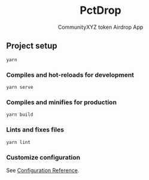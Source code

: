 <h1 align="center">PctDrop</h1>
<p align="center">CommunityXYZ token Airdrop App</p>

## Project setup
```
yarn
```

### Compiles and hot-reloads for development
```
yarn serve
```

### Compiles and minifies for production
```
yarn build
```

### Lints and fixes files
```
yarn lint
```

### Customize configuration
See [Configuration Reference](https://cli.vuejs.org/config/).
